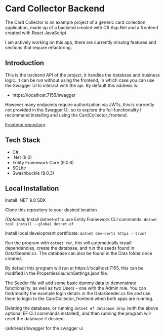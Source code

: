 # Card Collector Backend

The Card Collector is an example project of a generic card collection application, made up of a backend created with C# Asp.Net and a frontend created with React JavaScript.

I am actively working on this app, there are currently missing features and sections that require refactoring. 

## Introduction

This is the backend API of the project, it handles the database and business logic. It can be run without using the frontend, in which case you can use the Swagger UI to interact with the api. By default this address is: 
* https://localhost:7155/swagger

However many endpoints require authorization via JWTs, this is currently not provided in the Swagger UI, so to explore the full functionality I recommend installing and using the CardCollector_frontend.

[Frontend repository](https://github.com/Ricky656/CardCollector_frontend)

## Tech Stack

* C#
* .Net (9.0)
* Entity Framework Core (9.0.6)
* SQLite
* Swashbuckle (9.0.3)

## Local Installation

Install .NET 9.0 SDK

Clone this repository to your desired location

*(Optional)* Install dotnet-ef to use Entity Framework CLI commands: `dotnet tool install --global dotnet-ef`

Install local development certificate: `dotnet dev-certs https --trust`

Run the program with `dotnet run`, this will automatically install dependencies, create the database, and run the seeds found in Data/Seeder.cs. The database can also be found in the Data folder once created. 

By default this program will run at https://localhost:7155, this can be modified in the Properties/launchSettings.json file.

The Seeder file will add some basic dummy data to demonstrate functionality, as well as two Users - one with the Admin role. You can find/modify the example login details in the Data/Seeder.cs file and use them to login to the CardCollector_frontend when both apps are running. 

Deleting the database, or running `dotnet ef database drop` (with the above optional EF CLI commands installed), and then running the program will reset the database if desired. 

{address}/swagger for the swagger ui
